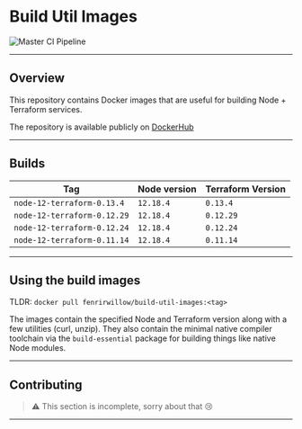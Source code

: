 # Build Util Images

![Master CI Pipeline](https://github.com/FenrirWillow/build-util-images/workflows/Master%20CI%20Pipeline/badge.svg)

---

## Overview

This repository contains Docker images that are useful for building Node + Terraform services.

The repository is available publicly on [DockerHub](https://hub.docker.com/r/fenrirwillow/build-util-images)

---

## Builds

Tag | Node version | Terraform Version
---|---|---
`node-12-terraform-0.13.4` | `12.18.4` | `0.13.4`
`node-12-terraform-0.12.29` | `12.18.4` | `0.12.29`
`node-12-terraform-0.12.24` | `12.18.4` | `0.12.24`
`node-12-terraform-0.11.14` | `12.18.4` | `0.11.14`

---

## Using the build images

TLDR: `docker pull fenrirwillow/build-util-images:<tag>`

The images contain the specified Node and Terraform version along with a few utilities (curl, unzip). They also contain the minimal native compiler toolchain via the `build-essential` package for building things like native Node modules.

---

## Contributing

> ⚠ This section is incomplete, sorry about that 😢

---
